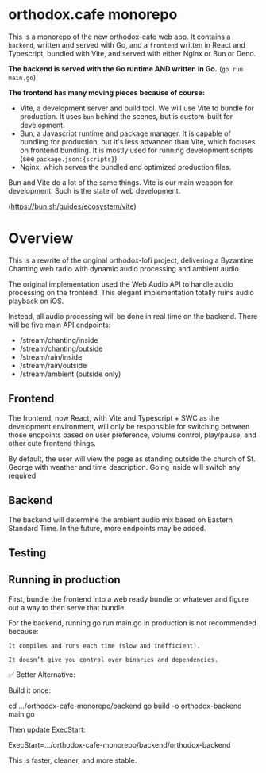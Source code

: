 # orthodox.cafe monorepo

This is a monorepo of the new orthodox-cafe web app. It contains a `backend`, written and served with Go, and a `frontend` written in React and Typescript, bundled with Vite, and served with either Nginx or Bun or Deno.

**The backend is served with the Go runtime AND written in Go.** (`go run main.go`)

**The frontend has many moving pieces because of course:**

- Vite, a development server and build tool. We will use Vite to bundle for production. It uses `bun` behind the scenes, but is custom-built for development.
- Bun, a Javascript runtime and package manager. It is capable of bundling for production, but it's less advanced than Vite, which focuses on frontend bundling. It is mostly used for running development scripts (see `package.json:{scripts}`)
- Nginx, which serves the bundled and optimized production files.

Bun and Vite do a lot of the same things. Vite is our main weapon for development. Such is the state of web development.

(https://bun.sh/guides/ecosystem/vite)

# Overview

This is a rewrite of the original orthodox-lofi project, delivering a Byzantine Chanting web radio with dynamic audio processing and ambient audio.

The original implementation used the Web Audio API to handle audio processing on the frontend. This elegant implementation totally ruins audio playback on iOS.

Instead, all audio processing will be done in real time on the backend. There will be five main API endpoints:

- /stream/chanting/inside
- /stream/chanting/outside
- /stream/rain/inside
- /stream/rain/outside
- /stream/ambient (outside only)

## Frontend

The frontend, now React, with Vite and Typescript + SWC as the development environment, will only be responsible for switching between those endpoints based on user preference, volume control, play/pause, and other cute frontend things.

By default, the user will view the page as standing outside the church of St. George with weather and time description. Going inside will switch any required <audio> endpoints.

## Backend

The backend will determine the ambient audio mix based on Eastern Standard Time. In the future, more endpoints may be added.

## Testing

## Running in production

First, bundle the frontend into a web ready bundle or whatever and figure out a way to then serve that bundle.

For the backend, running go run main.go in production is not recommended because:

    It compiles and runs each time (slow and inefficient).

    It doesn’t give you control over binaries and dependencies.

✅ Better Alternative:

Build it once:

cd .../orthodox-cafe-monorepo/backend
go build -o orthodox-backend main.go

Then update ExecStart:

ExecStart=.../orthodox-cafe-monorepo/backend/orthodox-backend

This is faster, cleaner, and more stable.
